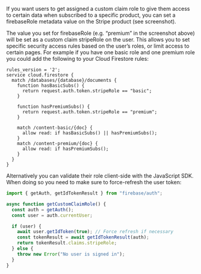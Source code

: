 If you want users to get assigned a custom claim role to give them access to certain data when subscribed to a specific product, you can set a firebaseRole metadata value on the Stripe product (see screenshot).

The value you set for firebaseRole (e.g. “premium” in the screenshot above) will be set as a custom claim stripeRole on the user. This allows you to set specific security access rules based on the user’s roles, or limit access to certain pages. For example if you have one basic role and one premium role you could add the following to your Cloud Firestore rules:
```node
rules_version = '2';
service cloud.firestore {
  match /databases/{database}/documents {
    function hasBasicSubs() {
      return request.auth.token.stripeRole == "basic";
    }

    function hasPremiumSubs() {
      return request.auth.token.stripeRole == "premium";
    }

    match /content-basic/{doc} {
      allow read: if hasBasicSubs() || hasPremiumSubs();
    }
    match /content-premium/{doc} {
      allow read: if hasPremiumSubs();
    }
  }
}
```

Alternatively you can validate their role client-side with the JavaScript SDK. When doing so you need to make sure to force-refresh the user token:
```jsx
import { getAuth, getIdTokenResult } from "firebase/auth";

async function getCustomClaimRole() {
  const auth = getAuth();
  const user = auth.currentUser;

  if (user) {
    await user.getIdToken(true); // Force refresh if necessary
    const tokenResult = await getIdTokenResult(auth);
    return tokenResult.claims.stripeRole;
  } else {
    throw new Error("No user is signed in");
  }
}
```
